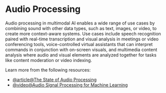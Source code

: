 # Audio Processing

Audio processing in multimodal AI enables a wide range of use cases by combining sound with other data types, such as text, images, or video, to create more context-aware systems. Use cases include speech recognition paired with real-time transcription and visual analysis in meetings or video conferencing tools, voice-controlled virtual assistants that can interpret commands in conjunction with on-screen visuals, and multimedia content analysis where audio and visual elements are analyzed together for tasks like content moderation or video indexing.

Learn more from the following resources:

- [@article@The State of Audio Processing](https://appwrite.io/blog/post/state-of-audio-processing)
- [@video@Audio Signal Processing for Machine Learning](https://www.youtube.com/watch?v=iCwMQJnKk2c)